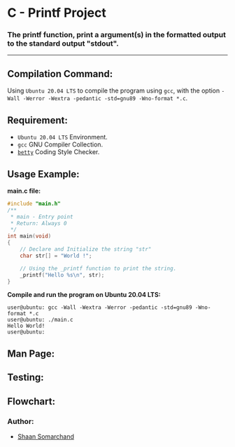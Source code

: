# C - Printf Project
### The printf function, print a argument(s) in the formatted output to the standard output "stdout".

---
## Compilation Command:
Using `Ubuntu 20.04 LTS` to compile the program using `gcc`, with the option `-Wall -Werror -Wextra -pedantic -std=gnu89 -Wno-format *.c`.

## Requirement:
- `Ubuntu 20.04 LTS` Environment.
- `gcc` GNU Compiler Collection.
- [`betty`](https://github.com/hs-hq/Betty/tree/main) Coding Style Checker.

## Usage Example:
**main.c file:**
``` c
#include "main.h"
/**
 * main - Entry point
 * Return: Always 0
 */
int main(void)
{
	// Declare and Initialize the string "str"	
	char str[] = "World !";

	// Using the _printf function to print the string.
	_printf("Hello %s\n", str);
}
```
**Compile and run the program on Ubuntu 20.04 LTS:**
``` shell 
user@ubuntu: gcc -Wall -Wextra -Werror -pedantic -std=gnu89 -Wno-format *.c
user@ubuntu: ./main.c
Hello World!
user@ubuntu: 
```

## Man Page:


## Testing:


## Flowchart:


### Author:
- [Shaan Somarchand](https://github.com/theTropicalBoi)
